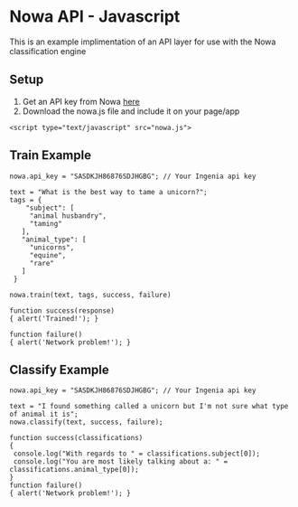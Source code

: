 Nowa API - Javascript
=====================
This is an example implimentation of an API layer for use with the Nowa classification engine


Setup
-----
1. Get an API key from Nowa [here](http://ingeniapi.com/)
2. Download the nowa.js file and include it on your page/app

  `<script type="text/javascript" src="nowa.js">`


Train Example
-------------
        
    nowa.api_key = "SASDKJH86876SDJHGBG"; // Your Ingenia api key
       
    text = "What is the best way to tame a unicorn?";
    tags = {
        "subject": [
         "animal husbandry",
         "taming"
       ],
       "animal_type": [
         "unicorns",
         "equine",       
         "rare"
       ]
     }

    nowa.train(text, tags, success, failure)

    function success(response)
    { alert('Trained!'); }

    function failure()
    { alert('Network problem!'); }
    



Classify Example
----------------

    nowa.api_key = "SASDKJH86876SDJHGBG"; // Your Ingenia api key
       
    text = "I found something called a unicorn but I'm not sure what type of animal it is";
    nowa.classify(text, success, failure);

    function success(classifications)
    {
     console.log("With regards to " = classifications.subject[0]);
     console.log("You are most likely talking about a: " = classifications.animal_type[0]);
    }
    function failure()
    { alert('Network problem!'); }
